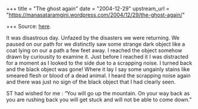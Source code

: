 +++
title = "The ghost again"
date = "2004-12-29"
upstream_url = "https://manasataramgini.wordpress.com/2004/12/29/the-ghost-again/"

+++
Source: [here](https://manasataramgini.wordpress.com/2004/12/29/the-ghost-again/).

It was disastrous day. Unfazed by the disasters we were returning. We paused on our path for we distinctly saw some strange dark object like a coat lying on our a path a few feet away. I reached the object somehow drawn by curiousity to examine it. Just before I reached it I was distracted for a moment as I looked to the side due to a scrapping noise. I turned back and the black object was gone! Where it lay I say some ungainly stains like smeared flesh or blood of a dead animal. I heard the scrapping noise again and there was just no sign of the black object that I had clearly seen.

ST had wished for me : “You will go up the mountain. On your way back as you are rushing back you will get stuck and will not be able to come down.”

